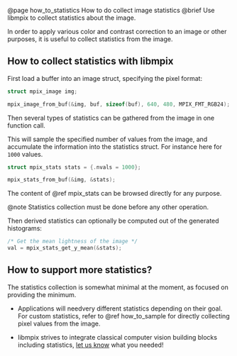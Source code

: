 @page how_to_statistics How to do collect image statistics
@brief Use libmpix to collect statistics about the image.

In order to apply various color and contrast correction to an image or other purposes,
it is useful to collect statistics from the image.

## How to collect statistics with libmpix

First load a buffer into an image struct, specifying the pixel format:

```c
struct mpix_image img;

mpix_image_from_buf(&img, buf, sizeof(buf), 640, 480, MPIX_FMT_RGB24);
```

Then several types of statistics can be gathered from the image in one function call.

This will sample the specified number of values from the image, and accumulate the information into
the statistics struct. For instance here for `1000` values.

```c
struct mpix_stats stats = {.nvals = 1000};

mpix_stats_from_buf(&img, &stats);
```

The content of @ref mpix_stats can be browsed directly for any purpose.

@note Statistics collection must be done before any other operation.

Then derived statistics can optionally be computed out of the generated histograms:

```c
/* Get the mean lightness of the image */
val = mpix_stats_get_y_mean(&stats);
```

## How to support more statistics?

The statistics collection is somewhat minimal at the moment, as focused on providing the minimum.

- Applications will needvery different statistics depending on their goal. For custom statistics,
  refer to @ref how_to_sample for directly collecting pixel values from the image.

- libmpix strives to integrate classical computer vision building blocks including statistics,
  [let us know](https://github.com/libmpix/libmpix/issues/new) what you needed!
